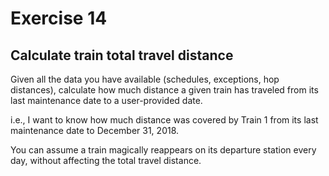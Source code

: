 # Exercise 14

## Calculate train total travel distance

Given all the data you have available (schedules, exceptions, hop distances), calculate how much
distance a given train has traveled from its last maintenance date to a user-provided date.

i.e., I want to know how much distance was covered by Train 1 from its last maintenance date
to December 31, 2018.

You can assume a train magically reappears on its departure station every day, without affecting
the total travel distance.
